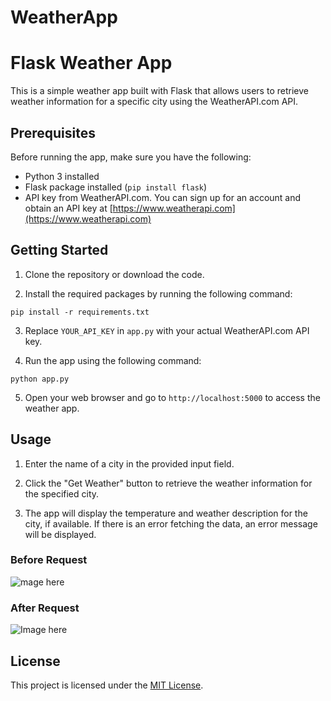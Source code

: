 # WeatherApp
# Flask Weather App

This is a simple weather app built with Flask that allows users to retrieve weather information for a specific city using the WeatherAPI.com API.

## Prerequisites

Before running the app, make sure you have the following:

- Python 3 installed
- Flask package installed (`pip install flask`)
- API key from WeatherAPI.com. You can sign up for an account and obtain an API key at [https://www.weatherapi.com](https://www.weatherapi.com)

## Getting Started

1. Clone the repository or download the code.

2. Install the required packages by running the following command:

```pip install -r requirements.txt```

3. Replace `YOUR_API_KEY` in `app.py` with your actual WeatherAPI.com API key.

4. Run the app using the following command:

``` python app.py ```

5. Open your web browser and go to `http://localhost:5000` to access the weather app.

## Usage

1. Enter the name of a city in the provided input field.

2. Click the "Get Weather" button to retrieve the weather information for the specified city.

3. The app will display the temperature and weather description for the city, if available. If there is an error fetching the data, an error message will be displayed.

### Before Request

![mage here](img/after.png)

### After Request

![Image here](img/after.png)

## License

This project is licensed under the [MIT License](LICENSE).

